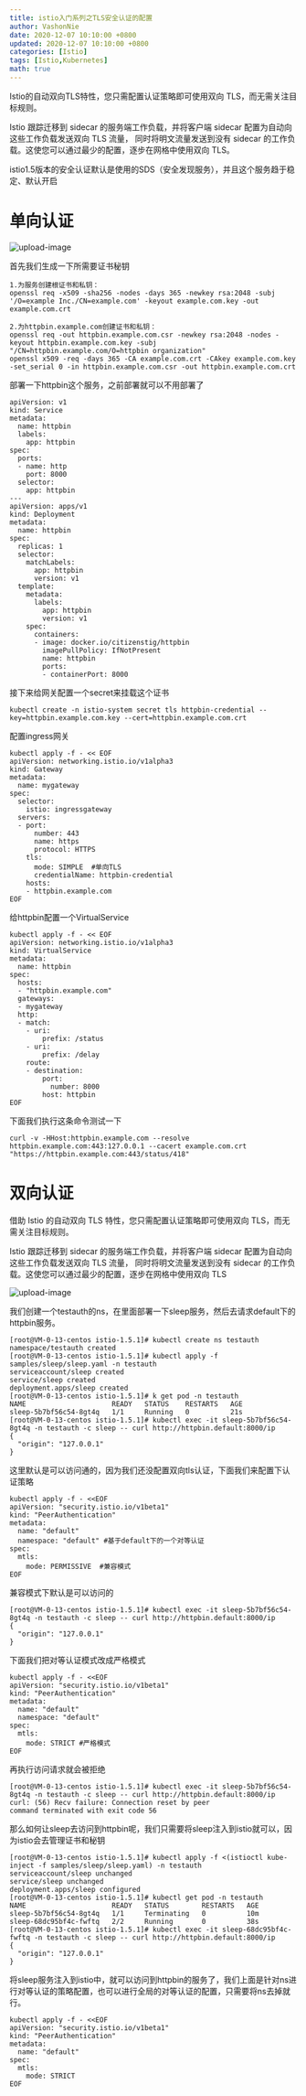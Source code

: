 ```yaml
---
title: istio入门系列之TLS安全认证的配置
author: VashonNie
date: 2020-12-07 10:10:00 +0800
updated: 2020-12-07 10:10:00 +0800
categories: [Istio]
tags: [Istio,Kubernetes]
math: true
---
```


Istio的自动双向TLS特性，您只需配置认证策略即可使用双向 TLS，而无需关注目标规则。

Istio 跟踪迁移到 sidecar 的服务端工作负载，并将客户端 sidecar 配置为自动向这些工作负载发送双向 TLS 流量， 同时将明文流量发送到没有 sidecar 的工作负载。这使您可以通过最少的配置，逐步在网格中使用双向 TLS。

istio1.5版本的安全认证默认是使用的SDS（安全发现服务），并且这个服务趋于稳定、默认开启

# 单向认证

![upload-image](/assets/images/blog/istio-tls/1.png) 

首先我们生成一下所需要证书秘钥

```
1.为服务创建根证书和私钥：
openssl req -x509 -sha256 -nodes -days 365 -newkey rsa:2048 -subj '/O=example Inc./CN=example.com' -keyout example.com.key -out example.com.crt

2.为httpbin.example.com创建证书和私钥：
openssl req -out httpbin.example.com.csr -newkey rsa:2048 -nodes -keyout httpbin.example.com.key -subj "/CN=httpbin.example.com/O=httpbin organization"
openssl x509 -req -days 365 -CA example.com.crt -CAkey example.com.key -set_serial 0 -in httpbin.example.com.csr -out httpbin.example.com.crt
```

部署一下httpbin这个服务，之前部署就可以不用部署了

```
apiVersion: v1
kind: Service
metadata:
  name: httpbin
  labels:
    app: httpbin
spec:
  ports:
  - name: http
    port: 8000
  selector:
    app: httpbin
---
apiVersion: apps/v1
kind: Deployment
metadata:
  name: httpbin
spec:
  replicas: 1
  selector:
    matchLabels:
      app: httpbin
      version: v1
  template:
    metadata:
      labels:
        app: httpbin
        version: v1
    spec:
      containers:
      - image: docker.io/citizenstig/httpbin
        imagePullPolicy: IfNotPresent
        name: httpbin
        ports:
        - containerPort: 8000
```

接下来给网关配置一个secret来挂载这个证书

```
kubectl create -n istio-system secret tls httpbin-credential --key=httpbin.example.com.key --cert=httpbin.example.com.crt
```

配置ingress网关

```
kubectl apply -f - << EOF
apiVersion: networking.istio.io/v1alpha3
kind: Gateway
metadata:
  name: mygateway
spec:
  selector:
    istio: ingressgateway 
  servers:
  - port:
      number: 443
      name: https
      protocol: HTTPS
    tls:
      mode: SIMPLE  #单向TLS
      credentialName: httpbin-credential
    hosts:
    - httpbin.example.com
EOF
```

给httpbin配置一个VirtualService

```
kubectl apply -f - << EOF
apiVersion: networking.istio.io/v1alpha3
kind: VirtualService
metadata:
  name: httpbin
spec:
  hosts:
  - "httpbin.example.com"
  gateways:
  - mygateway
  http:
  - match:
    - uri:
        prefix: /status
    - uri:
        prefix: /delay
    route:
    - destination:
        port:
          number: 8000
        host: httpbin   
EOF
```

下面我们执行这条命令测试一下

```
curl -v -HHost:httpbin.example.com --resolve httpbin.example.com:443:127.0.0.1 --cacert example.com.crt "https://httpbin.example.com:443/status/418"
```

# 双向认证

借助 Istio 的自动双向 TLS 特性，您只需配置认证策略即可使用双向 TLS，而无需关注目标规则。

Istio 跟踪迁移到 sidecar 的服务端工作负载，并将客户端 sidecar 配置为自动向这些工作负载发送双向 TLS 流量， 同时将明文流量发送到没有 sidecar 的工作负载。这使您可以通过最少的配置，逐步在网格中使用双向 TLS

![upload-image](/assets/images/blog/istio-tls/2.png) 


我们创建一个testauth的ns，在里面部署一下sleep服务，然后去请求default下的httpbin服务。
```
[root@VM-0-13-centos istio-1.5.1]# kubectl create ns testauth
namespace/testauth created
[root@VM-0-13-centos istio-1.5.1]# kubectl apply -f samples/sleep/sleep.yaml -n testauth
serviceaccount/sleep created
service/sleep created
deployment.apps/sleep created
[root@VM-0-13-centos istio-1.5.1]# k get pod -n testauth
NAME                     READY   STATUS    RESTARTS   AGE
sleep-5b7bf56c54-8gt4q   1/1     Running   0          21s
[root@VM-0-13-centos istio-1.5.1]# kubectl exec -it sleep-5b7bf56c54-8gt4q -n testauth -c sleep -- curl http://httpbin.default:8000/ip
{
  "origin": "127.0.0.1"
}
```

这里默认是可以访问通的，因为我们还没配置双向tls认证，下面我们来配置下认证策略

```
kubectl apply -f - <<EOF
apiVersion: "security.istio.io/v1beta1"
kind: "PeerAuthentication"
metadata:
  name: "default"
  namespace: "default" #基于default下的一个对等认证
spec:
  mtls:
    mode: PERMISSIVE  #兼容模式
EOF
```

兼容模式下默认是可以访问的

```
[root@VM-0-13-centos istio-1.5.1]# kubectl exec -it sleep-5b7bf56c54-8gt4q -n testauth -c sleep -- curl http://httpbin.default:8000/ip
{
  "origin": "127.0.0.1"
}
```

下面我们把对等认证模式改成严格模式

```
kubectl apply -f - <<EOF
apiVersion: "security.istio.io/v1beta1"
kind: "PeerAuthentication"
metadata:
  name: "default"
  namespace: "default"
spec:
  mtls:
    mode: STRICT #严格模式
EOF
```

再执行访问请求就会被拒绝

```
[root@VM-0-13-centos istio-1.5.1]# kubectl exec -it sleep-5b7bf56c54-8gt4q -n testauth -c sleep -- curl http://httpbin.default:8000/ip
curl: (56) Recv failure: Connection reset by peer
command terminated with exit code 56
```

那么如何让sleep去访问到httpbin呢，我们只需要将sleep注入到istio就可以，因为istio会去管理证书和秘钥

```
[root@VM-0-13-centos istio-1.5.1]# kubectl apply -f <(istioctl kube-inject -f samples/sleep/sleep.yaml) -n testauth
serviceaccount/sleep unchanged
service/sleep unchanged
deployment.apps/sleep configured
[root@VM-0-13-centos istio-1.5.1]# kubectl get pod -n testauth
NAME                     READY   STATUS        RESTARTS   AGE
sleep-5b7bf56c54-8gt4q   1/1     Terminating   0          10m
sleep-68dc95bf4c-fwftq   2/2     Running       0          38s
[root@VM-0-13-centos istio-1.5.1]# kubectl exec -it sleep-68dc95bf4c-fwftq -n testauth -c sleep -- curl http://httpbin.default:8000/ip
{
  "origin": "127.0.0.1"
}
```

将sleep服务注入到istio中，就可以访问到httpbin的服务了，我们上面是针对ns进行对等认证的策略配置，也可以进行全局的对等认证的配置，只需要将ns去掉就行。

```
kubectl apply -f - <<EOF
apiVersion: "security.istio.io/v1beta1"
kind: "PeerAuthentication"
metadata:
  name: "default"
spec:
  mtls:
    mode: STRICT
EOF
```

